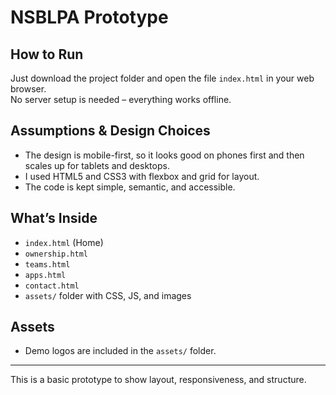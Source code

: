 # NSBLPA Prototype

## How to Run
Just download the project folder and open the file `index.html` in your web browser.  
No server setup is needed – everything works offline.

## Assumptions & Design Choices
- The design is mobile-first, so it looks good on phones first and then scales up for tablets and desktops.  
- I used HTML5 and CSS3 with flexbox and grid for layout.  
- The code is kept simple, semantic, and accessible.  

## What’s Inside
- `index.html` (Home)  
- `ownership.html`  
- `teams.html`  
- `apps.html`  
- `contact.html`  
- `assets/` folder with CSS, JS, and images  

## Assets
- Demo logos are included in the `assets/` folder.  

-----
This is a basic prototype to show layout, responsiveness, and structure.
